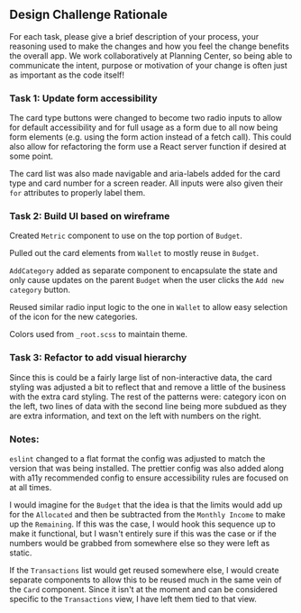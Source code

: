 ## Design Challenge Rationale
For each task, please give a brief description of your process, your reasoning used to make the changes and how you feel the change benefits the overall app. We work collaboratively at Planning Center, so being able to communicate the intent, purpose or motivation of your change is often just as important as the code itself!

### Task 1: Update form accessibility

The card type buttons were changed to become two radio inputs to allow for default accessibility and for full usage
as a form due to all now being form elements (e.g. using the form action instead of a fetch call). This could also
allow for refactoring the form use a React server function if desired at some point.

The card list was also made navigable and aria-labels added for the card type and card number for a screen reader. All
inputs were also given their `for` attributes to properly label them.

### Task 2: Build UI based on wireframe
Created `Metric` component to use on the top portion of `Budget`.

Pulled out the card elements from `Wallet` to mostly reuse in `Budget`.

`AddCategory` added as separate component to encapsulate the state and only cause updates on the parent `Budget` when
the user clicks the `Add new category` button.

Reused similar radio input logic to the one in `Wallet` to allow easy selection of the icon for the new categories.

Colors used from `_root.scss` to maintain theme.

### Task 3: Refactor to add visual hierarchy
Since this is could be a fairly large list of non-interactive data, the card styling was adjusted a bit to reflect that
and remove a little of the business with the extra card styling. The rest of the patterns were: category icon on the
left, two lines of data with the second line being more subdued as they are extra information, and text on the left with
numbers on the right.


### Notes:
`eslint` changed to a flat format the config was adjusted to match the version that was being installed. The prettier
config was also added along with a11y recommended config to ensure accessibility rules are focused on at all times.

I would imagine for the `Budget` that the idea is that the limits would add up for the `Allocated` and then be subtracted
from the `Monthly Income` to make up the `Remaining`. If this was the case, I would hook this sequence up to make it
functional, but I wasn't entirely sure if this was the case or if the numbers would be grabbed from somewhere else so
they were left as static.

If the `Transactions` list would get reused somewhere else, I would create separate components to allow this to be reused
much in the same vein of the `Card` component. Since it isn't at the moment and can be considered specific to the
`Transactions` view, I have left them tied to that view.
